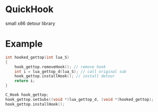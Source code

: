 # QuickHook
small x86 detour library

# Example
```c++
int hooked_gettop(int lua_S)
{
	hook_gettop.removeHook(); // remove hook
	int i = lua_gettop_d(lua_S); // call original sub
	hook_gettop.installHook(); // install detour
	return i;
}

C_Hook hook_gettop;
hook_gettop.setSubs((void *)lua_gettop_d, (void *)hooked_gettop);
hook_gettop.installHook();
```
